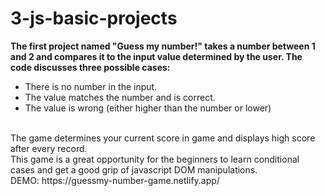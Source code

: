 # 3-js-basic-projects
**The first project named "Guess my number!" takes a number between 1 and 2 and compares it to the input value determined by the user. The code discusses three possible cases:**
<br/>
- There is no number in the input.
- The value matches the number and is correct.
- The value is wrong (either higher than the number or lower)
<br/>
The game determines your current score in game and displays high score after every record.
<br/>
This game is a great opportunity for the beginners to learn conditional cases and get a good grip of javascript DOM manipulations.
<br/>
DEMO: https://guessmy-number-game.netlify.app/
